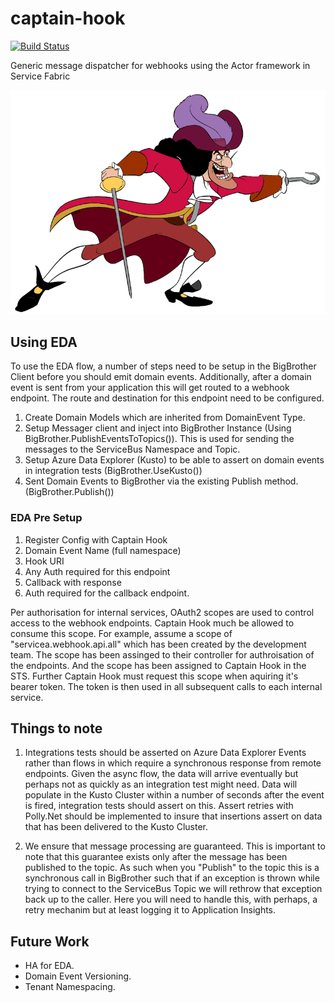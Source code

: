 # captain-hook

[![Build Status](https://eshopworld.visualstudio.com/Github%20build/_apis/build/status/captain-hook?branchName=master)](https://eshopworld.visualstudio.com/Github%20build/_build/latest?definitionId=382?branchName=master)

Generic message dispatcher for webhooks using the Actor framework in Service Fabric

![](docs/images/hook.gif)

## Using EDA

To use the EDA flow, a number of steps need to be setup in the BigBrother Client before you should emit domain events. Additionally, after a domain event is sent from your application this will get routed to a webhook endpoint. The route and destination for this endpoint need to be configured.

1. Create Domain Models which are inherited from DomainEvent Type.
2. Setup Messager client and inject into BigBrother Instance (Using BigBrother.PublishEventsToTopics()). This is used for sending the messages to the ServiceBus Namespace and Topic.
3. Setup Azure Data Explorer (Kusto) to be able to assert on domain events in integration tests (BigBrother.UseKusto())
4. Sent Domain Events to BigBrother via the existing Publish method. (BigBrother.Publish<T>())

### EDA Pre Setup

1. Register Config with Captain Hook
  1. Domain Event Name (full namespace)
  2. Hook URI
  1. Any Auth required for this endpoint
  2. Callback with response
  1. Auth required for the callback endpoint.
  

Per authorisation for internal services, OAuth2 scopes are used to control access to the webhook endpoints. Captain Hook much be allowed to consume this scope. For example, assume a scope of "servicea.webhook.api.all" which has been created by the development team. The scope has been assinged to their controller for authroisation of the endpoints. And the scope has been assigned to Captain Hook in the STS. Further Captain Hook must request this scope when aquiring it's bearer token. The token is then used in all subsequent calls to each internal service.

## Things to note

1. Integrations tests should be asserted on Azure Data Explorer Events rather than flows in which require a synchronous response from remote endpoints. Given the async flow, the data will arrive eventually but perhaps not as quickly as an integration test might need. Data will populate in the Kusto Cluster within a number of seconds after the event is fired, integration tests should assert on this. Assert retries with Polly.Net should be implemented to insure that insertions assert on data that has been delivered to the Kusto Cluster.

1. We ensure that message processing are guaranteed. This is important to note that this guarantee exists only after the message has been published to the topic. As such when you "Publish" to the topic this is a synchronous call in BigBrother such that if an exception is thrown while trying to connect to the ServiceBus Topic we will rethrow that exception back up to the caller. Here you will need to handle this, with perhaps, a retry mechanim but at least logging it to Application Insights.

## Future Work
* HA for EDA.
* Domain Event Versioning.
* Tenant Namespacing.
